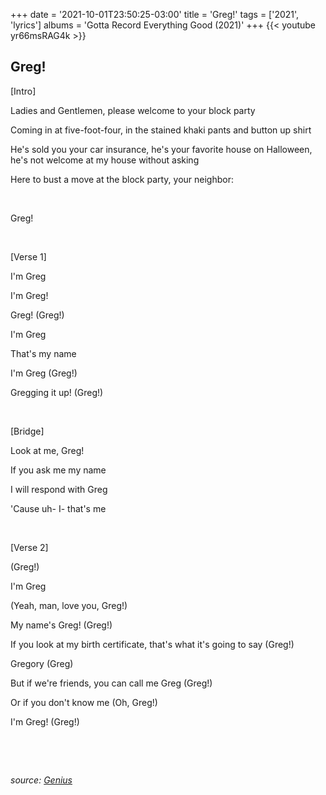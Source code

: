 +++
date = '2021-10-01T23:50:25-03:00'
title = 'Greg!'
tags = ['2021', 'lyrics']
albums = 'Gotta Record Everything Good (2021)'
+++
{{< youtube yr66msRAG4k >}}

## Greg!

[Intro]

Ladies and Gentlemen, please welcome to your block party

Coming in at five-foot-four, in the stained khaki pants and button up shirt

He's sold you your car insurance, he's your favorite house on Halloween, he's not welcome at my house without asking

Here to bust a move at the block party, your neighbor:

&nbsp;

Greg!

&nbsp;

[Verse 1]

I'm Greg

I'm Greg!

Greg! (Greg!)

I'm Greg

That's my name

I'm Greg (Greg!)

Gregging it up! (Greg!)

&nbsp;

[Bridge]

Look at me, Greg!

If you ask me my name

I will respond with Greg

'Cause uh- I- that's me

&nbsp;

[Verse 2]

(Greg!)

I'm Greg

(Yeah, man, love you, Greg!)

My name's Greg! (Greg!)

If you look at my birth certificate, that's what it's going to say (Greg!)

Gregory (Greg)

But if we're friends, you can call me Greg (Greg!)

Or if you don't know me (Oh, Greg!)

I'm Greg! (Greg!)

&nbsp;

&nbsp;

_source: [Genius](https://genius.com/artists/First-of-october)_
